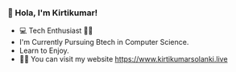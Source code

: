 ### 👋 Hola, I'm Kirtikumar!
- 💻 Tech Enthusiast 👨‍💻
- I'm Currently Pursuing Btech in Computer Science.
- Learn to Enjoy.
- 👨‍💻 You can visit my website https://www.kirtikumarsolanki.live
###
<!--
**KirtiRaj2109/Kirtiraj2109** is a ✨ _special_ ✨ repository because its `README.md` (this file) appears on your GitHub profile.

Here are some ideas to get you started:

- 🔭 I’m currently working on ...
- 🌱 I’m currently learning ...
- 👯 I’m looking to collaborate on ...
- 🤔 I’m looking for help with ...
- 💬 Ask me about ...
- 📫 How to reach me: ...
- 😄 Pronouns: ...
- ⚡ Fun fact: ...
-->

<br>

